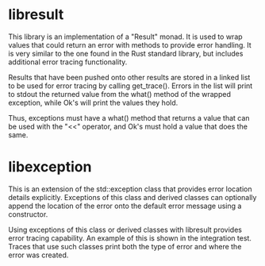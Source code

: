 # libresult

This library is an implementation of a "Result" monad. It is used to wrap values that could return an error with methods to provide error handling. It is very similar to the one found in the Rust standard library, but includes additional error tracing functionality.

Results that have been pushed onto other results are stored in a linked list to be used for error tracing by calling get_trace(). Errors in the list will print to stdout the returned value from the what() method of the wrapped exception, while Ok's will print the values they hold.

Thus, exceptions must have a what() method that returns a value that can be used with the "<<" operator, and Ok's must hold a value that does the same.

# libexception

This is an extension of the std::exception class that provides error location details explicitly. Exceptions of this class and derived classes can optionally append the location of the error onto the default error message using a constructor. 

Using exceptions of this class or derived classes with libresult provides error tracing capability. An example of this is shown in the integration test. Traces that use such classes print both the type of error and where the error was created.
